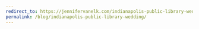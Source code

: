 ```yaml
---
redirect_to: https://jennifervanelk.com/indianapolis-public-library-wedding-with-allison-and-daniel/
permalink: /blog/indianapolis-public-library-wedding/
---
```

